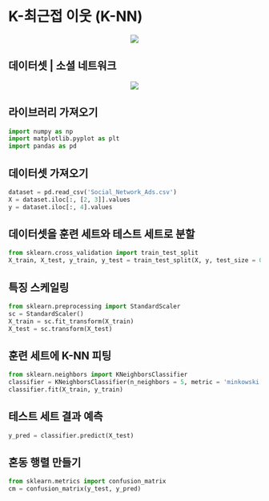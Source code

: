 # K-최근접 이웃 (K-NN)

<p align="center">
  <img src="https://github.com/Avik-Jain/100-Days-Of-ML-Code/blob/master/Info-graphs/Day%207.jpg">
</p>

## 데이터셋 | 소셜 네트워크

<p align="center">
  <img src="https://github.com/Avik-Jain/100-Days-Of-ML-Code/blob/master/Other%20Docs/data.PNG">
</p> 


## 라이브러리 가져오기
```python
import numpy as np
import matplotlib.pyplot as plt
import pandas as pd
```

## 데이터셋 가져오기
```python
dataset = pd.read_csv('Social_Network_Ads.csv')
X = dataset.iloc[:, [2, 3]].values
y = dataset.iloc[:, 4].values
```

## 데이터셋을 훈련 세트와 테스트 세트로 분할
```python
from sklearn.cross_validation import train_test_split
X_train, X_test, y_train, y_test = train_test_split(X, y, test_size = 0.25, random_state = 0)
```
## 특징 스케일링
```python
from sklearn.preprocessing import StandardScaler
sc = StandardScaler()
X_train = sc.fit_transform(X_train)
X_test = sc.transform(X_test)
```
## 훈련 세트에 K-NN 피팅
```python
from sklearn.neighbors import KNeighborsClassifier
classifier = KNeighborsClassifier(n_neighbors = 5, metric = 'minkowski', p = 2) # n_neighbors: 이웃 수, metric: 거리 측정 방식, p: 민코프스키 거리의 파라미터 (2는 유클리드 거리)
classifier.fit(X_train, y_train)
```
## 테스트 세트 결과 예측
```python
y_pred = classifier.predict(X_test)
```

## 혼동 행렬 만들기
```python
from sklearn.metrics import confusion_matrix
cm = confusion_matrix(y_test, y_pred)
```
